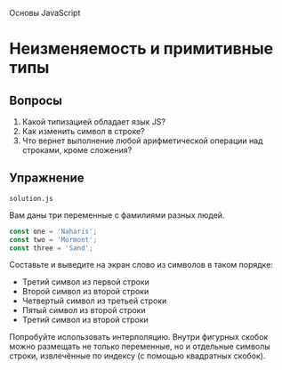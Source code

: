 Основы JavaScript

# Неизменяемость и примитивные типы

## Вопросы

1. Какой типизацией обладает язык JS?
2. Как изменить символ в строке?
3. Что вернет выполнение любой арифметической операции над строками, кроме сложения?

## Упражнение

`solution.js`

Вам даны три переменные с фамилиями разных людей.

```javascript
const one = 'Naharis';
const two = 'Mormont';
const three = 'Sand';
```

Составьте и выведите на экран слово из символов в таком порядке:

- Третий символ из первой строки
- Второй символ из второй строки
- Четвертый символ из третьей строки
- Пятый символ из второй строки
- Третий символ из второй строки

Попробуйте использовать интерполяцию. Внутри фигурных скобок можно размещать не только переменные, но и отдельные символы строки, извлечённые по индексу (с помощью квадратных скобок).
